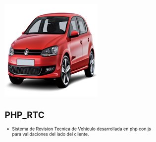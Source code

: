 ![Image of Yaktocat](https://github.com/cluco91/PHP_RTC/blob/master/auto.png)

# PHP_RTC

- Sistema de Revision Tecnica de Vehiculo desarrollada en php con js para validaciones del lado del cliente.
